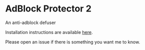 # AdBlock Protector 2

An anti-adblock defuser

Installation instructions are available [here](https://adblockprotector2.github.io/AdBlockProtector2/). 

Please open an issue if there is something you want me to know. 
